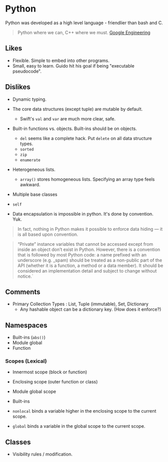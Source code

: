 # Python

Python was developed as a high level language - friendlier than bash and C.

> Python where we can, C++ where we must.
> [Google Engineering](https://stackoverflow.com/questions/2560310/heavy-usage-of-python-at-google/2561008#2561008)

## Likes

* Flexible. Simple to embed into other programs.
* Small, easy to learn. Guido hit his goal if being "executable pseudocode".

## Dislikes

* Dynamic typing.

* The core data structures (except tuple) are mutable by default.
    * Swift's `val` and `var` are much more clear, safe.

* Built-in functions vs. objects. Built-ins should be on objects.
    * `del` seems like a complete hack. Put `delete` on all data structure types.
    * `sorted`
    * `zip`
    * `enumerate`

* Heterogeneous lists.
    * `array()` stores homogeneous lists. Specifying an array type feels awkward.

* Multiple base classes

* `self`

* Data encapsulation is impossible in python. It's done by convention. Yuk.

> In fact, nothing in Python makes it possible to enforce data hiding — it is
> all based upon convention.

> “Private” instance variables that cannot be accessed except from inside an
> object don’t exist in Python. However, there is a convention that is followed
> by most Python code: a name prefixed with an underscore (e.g. _spam) should be
> treated as a non-public part of the API (whether it is a function, a method or
> a data member). It should be considered an implementation detail and subject
> to change without notice.`

## Comments

* Primary Collection Types : List, Tuple (immutable), Set, Dictionary
    * Any hashable object can be a dictionary key. (How does it enforce?)

## Namespaces

* Built-ins (`abs()`)
* Module global
* Function

### Scopes (Lexical)

* Innermost scope (block or function)
* Enclosing scope (outer function or class)
* Module global scope
* Built-ins

* `nonlocal` binds a variable higher in the enclosing scope to the current scope.
* `global` binds a variable in the global scope to the current scope.


## Classes

* Visibility rules / modification.
